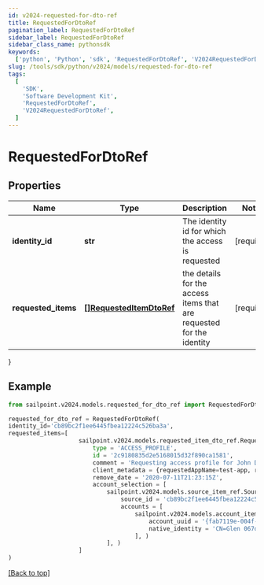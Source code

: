 ```yaml
---
id: v2024-requested-for-dto-ref
title: RequestedForDtoRef
pagination_label: RequestedForDtoRef
sidebar_label: RequestedForDtoRef
sidebar_class_name: pythonsdk
keywords:
  ['python', 'Python', 'sdk', 'RequestedForDtoRef', 'V2024RequestedForDtoRef']
slug: /tools/sdk/python/v2024/models/requested-for-dto-ref
tags:
  [
    'SDK',
    'Software Development Kit',
    'RequestedForDtoRef',
    'V2024RequestedForDtoRef',
  ]
---
```


# RequestedForDtoRef

## Properties

| Name | Type | Description | Notes |
| --- | --- | --- | --- |
| **identity_id** | **str** | The identity id for which the access is requested | [required] |
| **requested_items** | [**[]RequestedItemDtoRef**](requested-item-dto-ref) | the details for the access items that are requested for the identity | [required] |

}

## Example

```python
from sailpoint.v2024.models.requested_for_dto_ref import RequestedForDtoRef

requested_for_dto_ref = RequestedForDtoRef(
identity_id='cb89bc2f1ee6445fbea12224c526ba3a',
requested_items=[
                    sailpoint.v2024.models.requested_item_dto_ref.RequestedItemDtoRef(
                        type = 'ACCESS_PROFILE',
                        id = '2c9180835d2e5168015d32f890ca1581',
                        comment = 'Requesting access profile for John Doe',
                        client_metadata = {requestedAppName=test-app, requestedAppId=2c91808f7892918f0178b78da4a305a1},
                        remove_date = '2020-07-11T21:23:15Z',
                        account_selection = [
                            sailpoint.v2024.models.source_item_ref.SourceItemRef(
                                source_id = 'cb89bc2f1ee6445fbea12224c526ba3a',
                                accounts = [
                                    sailpoint.v2024.models.account_item_ref.AccountItemRef(
                                        account_uuid = '{fab7119e-004f-4822-9c33-b8d570d6c6a6}',
                                        native_identity = 'CN=Glen 067da3248e914,OU=YOUROU,OU=org-data-service,DC=YOURDC,DC=local', )
                                    ], )
                            ], )
                    ]
)

```

[[Back to top]](#)
